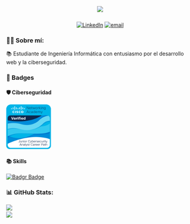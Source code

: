 <div align="center">
  <img src="https://i.imgur.com/41wiyjM.png">
</div>

###
<div align="center">
  
  [![LinkedIn](https://img.shields.io/badge/LinkedIn-%230077B5.svg?logo=linkedin&logoColor=white)](https://www.linkedin.com/in/camila-gimenez-it) [![email](https://img.shields.io/badge/Email-D14836?logo=gmail&logoColor=white)](mailto:cgmorel@outlook.com) 
<div>

###

<h3 align="left">👩‍💻 Sobre mí:</h3>

<p align="left">
📚 Estudiante de Ingeniería Informática con entusiasmo por el desarrollo web y la ciberseguridad.
</p>

###

<h3 align="left">🏅 Badges</h3>

<h4 align="left">🛡️ Ciberseguridad</h4>

<div align="left">
  <a href="https://www.credly.com/badges/d619c89f-5bf5-411d-9182-9997d7e3b006/public_url" target="_blank">
    <img src="https://github.com/gmcam/gmcam/blob/main/badge-cybersegjr.png?raw=true" alt="Cisco Badge" width="120" height="120" />
  </a>
</div>

<h4 align="left">📚 Skills</h4>

<div align="left">
  <!-- Podés agregar el futuro badge aquí -->
  <a href="https://badgr.com/public/assertions/pOBmhEstRKKvpv6AX5-LMA" target="_blank">
    <img src="https://api.badgr.io/public/assertions/pOBmhEstRKKvpv6AX5-LMA/image" alt="Badgr Badge" width="120" height="120" />
  </a></div>

###

 <!-- <h3 align="left">🛠 Languages and tools</h3> 

<div align="left">
  <img src="https://cdn.jsdelivr.net/gh/devicons/devicon/icons/python/python-original.svg" height="40" alt="python logo" />
</div>

### -->

<h3 align="left">📊 GitHub Stats:</h3>

<div align="left">

![](https://github-readme-stats.vercel.app/api?username=gmcam&theme=calm_pink&hide_border=false&include_all_commits=false&count_private=false)  
![](https://nirzak-streak-stats.vercel.app/?user=gmcam&theme=calm_pink&hide_border=false)

</div>
